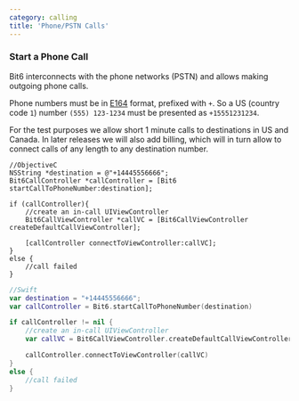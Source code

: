```yaml
---
category: calling
title: 'Phone/PSTN Calls'
---
```


### Start a Phone Call

Bit6 interconnects with the phone networks (PSTN) and allows making outgoing phone calls.

Phone numbers must be in [E164](http://en.wikipedia.org/wiki/E.164) format, prefixed with `+`. So a US (country code `1`) number `(555) 123-1234` must be presented as `+15551231234`.

For the test purposes we allow short 1 minute calls to destinations in US and Canada. In later releases we will also add billing, which will in turn allow to connect calls of any length to any destination number.

```objc
//ObjectiveC
NSString *destination = @"+14445556666";
Bit6CallController *callController = [Bit6 startCallToPhoneNumber:destination];

if (callController){
	//create an in-call UIViewController
	Bit6CallViewController *callVC = [Bit6CallViewController createDefaultCallViewController];

    [callController connectToViewController:callVC];
}
else {
    //call failed
}
```
```swift
//Swift
var destination = "+14445556666";
var callController = Bit6.startCallToPhoneNumber(destination)

if callController != nil {
	//create an in-call UIViewController
    var callVC = Bit6CallViewController.createDefaultCallViewController()

    callController.connectToViewController(callVC)
}
else {
    //call failed
}
```